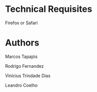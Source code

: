 # Technical Requisites

Firefox or Safari

# Authors

Marcos Tapajós

Rodrigo Fernandez

Vinícius Trindade Dias

Leandro Coelho